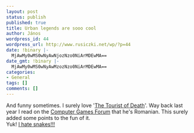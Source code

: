 ```yaml
---
layout: post
status: publish
published: true
title: Urban legends are sooo cool
author: János
wordpress_id: 44
wordpress_url: http://www.rusiczki.net/wp/?p=44
date: !binary |-
  MjAwMy0wMS0wNyAwNjozNzo0NiArMDEwMA==
date_gmt: !binary |-
  MjAwMy0wMS0wNyAwMzozNzo0NiArMDEwMA==
categories:
- General
tags: []
comments: []
---
```

<p>And funny sometimes. I surely love '<a href="http://www.touristofdeath.com/" title="touristofdeath.com">The Tourist of Death</a>'. Way back last year I read on the <a href="http://www.computergames.ro/forum/" title="Used to be a mod here...">Computer Games Forum</a> that he's Romanian. This surely added some points to the fun of it.<br />
Yuk! <a href="http://www.uq.edu.au/education/extra/all.html" title="Brrr!">I hate snakes!!!</a></p>
